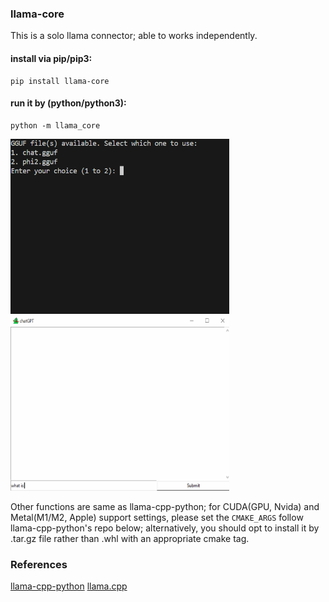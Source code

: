 ### llama-core

This is a solo llama connector; able to works independently.

#### install via pip/pip3:
```
pip install llama-core
```
#### run it by (python/python3):
```
python -m llama_core
```

[<img src="https://raw.githubusercontent.com/calcuis/chatgpt-model-selector/master/demo.gif" width="350" height="280">](https://github.com/calcuis/chatgpt-model-selector/blob/main/demo.gif)
[<img src="https://raw.githubusercontent.com/calcuis/chatgpt-model-selector/master/demo1.gif" width="350" height="280">](https://github.com/calcuis/chatgpt-model-selector/blob/main/demo1.gif)

Other functions are same as llama-cpp-python; for CUDA(GPU, Nvida) and Metal(M1/M2, Apple) support settings, please set the `CMAKE_ARGS` follow llama-cpp-python's repo below; alternatively, you should opt to install it by .tar.gz file rather than .whl with an appropriate cmake tag.
### References
[llama-cpp-python](https://github.com/abetlen/llama-cpp-python)
[llama.cpp](https://github.com/ggerganov/llama.cpp)
